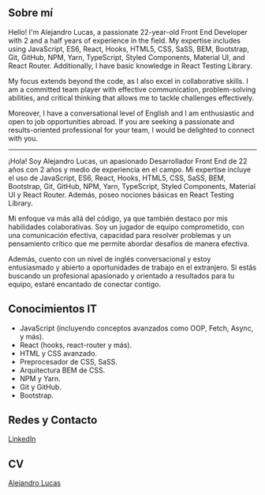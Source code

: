 ## Sobre mí
Hello! I'm Alejandro Lucas, a passionate 22-year-old Front End Developer with 2 and a half years of experience in the field. My expertise includes using JavaScript, ES6, React, Hooks, HTML5, CSS, SaSS, BEM, Bootstrap, Git, GitHub, NPM, Yarn, TypeScript, Styled Components, Material UI, and React Router. Additionally, I have basic knowledge in React Testing Library.

My focus extends beyond the code, as I also excel in collaborative skills. I am a committed team player with effective communication, problem-solving abilities, and critical thinking that allows me to tackle challenges effectively.

Moreover, I have a conversational level of English and I am enthusiastic and open to job opportunities abroad. If you are seeking a passionate and results-oriented professional for your team, I would be delighted to connect with you.

__________________________________________________________________________________________________________________


¡Hola! Soy Alejandro Lucas, un apasionado Desarrollador Front End de 22 años con 2 años y medio de experiencia en el campo. Mi expertise incluye el uso de JavaScript, ES6, React, Hooks, HTML5, CSS, SaSS, BEM, Bootstrap, Git, GitHub, NPM, Yarn, TypeScript, Styled Components, Material UI y React Router. Además, poseo nociones básicas en React Testing Library.

Mi enfoque va más allá del código, ya que también destaco por mis habilidades colaborativas. Soy un jugador de equipo comprometido, con una comunicación efectiva, capacidad para resolver problemas y un pensamiento crítico que me permite abordar desafíos de manera efectiva.

Además, cuento con un nivel de inglés conversacional y estoy entusiasmado y abierto a oportunidades de trabajo en el extranjero. Si estás buscando un profesional apasionado y orientado a resultados para tu equipo, estaré encantado de conectar contigo.
 
## Conocimientos IT
  - JavaScript (incluyendo conceptos avanzados como OOP, Fetch, Async, y más).
  - React (hooks, react-router y más).
  - HTML y CSS avanzado.
  - Preprocesador de CSS, SaSS.
  - Arquitectura BEM de CSS.
  - NPM y Yarn.
  - Git y GitHub.
  - Bootstrap.

## Redes y Contacto
[LinkedIn](linkedin.com/in/alejandrolucas161)

## CV
[Alejandro Lucas](https://drive.google.com/file/d/1f7xFB1OAuXTNw_KOjvTRRCX91OkfZ_tR/view?usp=sharing)
